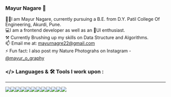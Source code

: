 ### Mayur Nagare 👋

<!--
**mayur2139/mayur2139** is a ✨ _special_ ✨ repository because its `README.md` (this file) appears on your GitHub profile.
-->
👨‍🎓I am Mayur Nagare, currently pursuing a B.E. from D.Y. Patil College Of Engineering, Akurdi, Pune.<br>
💻I am a frontend developer as well as an 📱UI enthusiast.<br>
⚒️ Currently Brushing up my skills on Data Structure and Algorithms.<br>
📫 Email me at: mayurnagre22@gmail.com<br>
⚡ Fun fact:  I also post my Nature Photograhs on Instagram - <a href="https://www.instagram.com/mayur_o_graphy/">@mayur_o_graphy</a>


### </> Languages & 🛠 Tools I work upon :
<hr>
<img src="https://camo.githubusercontent.com/9a7bd454ae6d1438ac3a1e37a5a379b5261554ffe8beb15d48dd3114e0b1fb81/68747470733a2f2f696d672e736869656c64732e696f2f62616467652f632b2b2532302d2532333030353939432e7376673f267374796c653d666f722d7468652d6261646765266c6f676f3d63253242253242266c6f676f436f6c6f723d7768697465"/><img src="https://camo.githubusercontent.com/ace915cb8186bee60671a35253316551cb4ea66e355b454d64a76b92e4869c95/68747470733a2f2f696d672e736869656c64732e696f2f62616467652f707974686f6e2532302d2532333134333534432e7376673f267374796c653d666f722d7468652d6261646765266c6f676f3d707974686f6e266c6f676f436f6c6f723d464644343342"/><img src="https://camo.githubusercontent.com/5d3b0191832237fcbfc6d4497524e8bb547c6bfc9eafb738d5205c629d202067/68747470733a2f2f696d672e736869656c64732e696f2f62616467652f68746d6c352532302d2532334533344632362e7376673f267374796c653d666f722d7468652d6261646765266c6f676f3d68746d6c35266c6f676f436f6c6f723d7768697465"/><img src="https://camo.githubusercontent.com/5ed492db9c79ad5990eda7dc80923377f0e7096b18a4d1e9b86c8987dc0e5aa5/68747470733a2f2f696d672e736869656c64732e696f2f62616467652f637373332532302d2532333135373242362e7376673f267374796c653d666f722d7468652d6261646765266c6f676f3d63737333266c6f676f436f6c6f723d7768697465"/><img src="https://camo.githubusercontent.com/c567bc8fea35a350406f3ad80e2ec6dd76dea5f756187908f35322bbbc8bc77c/68747470733a2f2f696d672e736869656c64732e696f2f62616467652f626f6f7473747261702532302d2532333536334437432e7376673f267374796c653d666f722d7468652d6261646765266c6f676f3d626f6f747374726170266c6f676f436f6c6f723d7768697465"/><img src="https://camo.githubusercontent.com/9d07c04bdd98c662d5df9d4e1cc1de8446ffeaebca330feb161f1fb8e1188204/68747470733a2f2f696d672e736869656c64732e696f2f62616467652f4a6176615363726970742d4637444631453f7374796c653d666f722d7468652d6261646765266c6f676f3d6a617661736372697074266c6f676f436f6c6f723d626c61636b"/><img src="https://camo.githubusercontent.com/4e4a3b5c3e9c00501ec866e2f2466c5a6032f838aca5f2cf3b14450e39e8a2f0/68747470733a2f2f696d672e736869656c64732e696f2f62616467652f72656163742532302d2532333230323332612e7376673f267374796c653d666f722d7468652d6261646765266c6f676f3d7265616374266c6f676f436f6c6f723d253233363144414642"/><img src="https://camo.githubusercontent.com/4d74b36962a1b06aed5f035f2f95f131059b2b551c7e6d81630f7df7831b9f80/68747470733a2f2f696d672e736869656c64732e696f2f62616467652f446a616e676f2d3039324532303f7374796c653d666f722d7468652d6261646765266c6f676f3d646a616e676f266c6f676f436f6c6f723d7768697465"/><img src="https://camo.githubusercontent.com/06098a29e2fff56b0dcb53b261a72065d94b1e6deb8d3c7a2bc4326f9e84e983/68747470733a2f2f696d672e736869656c64732e696f2f62616467652f6d7973716c2532302d2532333030353939432e7376673f267374796c653d666f722d7468652d6261646765266c6f676f3d6d7973716c266c6f676f436f6c6f723d7768697465"/><img src="https://camo.githubusercontent.com/72e92f69f36703548704a9eeda2a9889c2756b5e08f01a9aec6e658c148d014e/68747470733a2f2f696d672e736869656c64732e696f2f62616467652f4d6f6e676f44422d3445413934423f7374796c653d666f722d7468652d6261646765266c6f676f3d6d6f6e676f6462266c6f676f436f6c6f723d7768697465"/><img src="https://camo.githubusercontent.com/7174b5606541337e1e2141cf2e263bb296760fed8f5ab7c18b86fef667d7e1f4/687474703a2f2f696d672e736869656c64732e696f2f62616467652f2d5653253230436f64652d3030303030303f7374796c653d666f722d7468652d6261646765266c6f676f3d56697375616c2d73747564696f2d636f6465266c6f676f436f6c6f723d626c7565"/><img src="https://camo.githubusercontent.com/56bb84063572a920050328836aece4a82ef31fbb4c881a3012b418adc40de638/687474703a2f2f696d672e736869656c64732e696f2f62616467652f6769746875622d3030303030303f7374796c653d666f722d7468652d6261646765266c6f676f3d676974687562266c6f676f436f6c6f723d7768697465"/>
